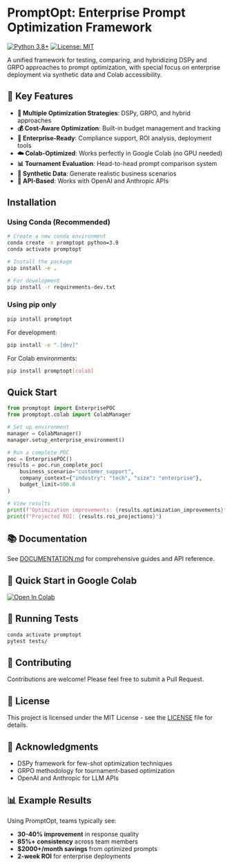 # PromptOpt: Enterprise Prompt Optimization Framework

[![Python 3.8+](https://img.shields.io/badge/python-3.8+-blue.svg)](https://www.python.org/downloads/)
[![License: MIT](https://img.shields.io/badge/License-MIT-yellow.svg)](https://opensource.org/licenses/MIT)

A unified framework for testing, comparing, and hybridizing DSPy and GRPO approaches to prompt optimization, with special focus on enterprise deployment via synthetic data and Colab accessibility.

## 🌟 Key Features

- **🤖 Multiple Optimization Strategies**: DSPy, GRPO, and hybrid approaches
- **💰 Cost-Aware Optimization**: Built-in budget management and tracking
- **🏢 Enterprise-Ready**: Compliance support, ROI analysis, deployment tools
- **☁️ Colab-Optimized**: Works perfectly in Google Colab (no GPU needed)
- **📊 Tournament Evaluation**: Head-to-head prompt comparison system
- **🎯 Synthetic Data**: Generate realistic business scenarios
- **🔧 API-Based**: Works with OpenAI and Anthropic APIs

## Installation

### Using Conda (Recommended)

```bash
# Create a new conda environment
conda create -n promptopt python=3.9
conda activate promptopt

# Install the package
pip install -e .

# For development
pip install -r requirements-dev.txt
```

### Using pip only

```bash
pip install promptopt
```

For development:
```bash
pip install -e ".[dev]"
```

For Colab environments:
```bash
pip install promptopt[colab]
```

## Quick Start

```python
from promptopt import EnterprisePOC
from promptopt.colab import ColabManager

# Set up environment
manager = ColabManager()
manager.setup_enterprise_environment()

# Run a complete POC
poc = EnterprisePOC()
results = poc.run_complete_poc(
    business_scenario="customer_support",
    company_context={"industry": "tech", "size": "enterprise"},
    budget_limit=500.0
)

# View results
print(f"Optimization improvements: {results.optimization_improvements}")
print(f"Projected ROI: {results.roi_projections}")
```

## 📚 Documentation

See [DOCUMENTATION.md](DOCUMENTATION.md) for comprehensive guides and API reference.

## 🚀 Quick Start in Google Colab

[![Open In Colab](https://colab.research.google.com/assets/colab-badge.svg)](https://colab.research.google.com/github/promptopt/promptopt/blob/main/notebooks/Enterprise_Quickstart.ipynb)

## 🧪 Running Tests

```bash
conda activate promptopt
pytest tests/
```

## 🤝 Contributing

Contributions are welcome! Please feel free to submit a Pull Request.

## 📄 License

This project is licensed under the MIT License - see the [LICENSE](LICENSE) file for details.

## 🙏 Acknowledgments

- DSPy framework for few-shot optimization techniques
- GRPO methodology for tournament-based optimization
- OpenAI and Anthropic for LLM APIs

## 📊 Example Results

Using PromptOpt, teams typically see:
- **30-40% improvement** in response quality
- **85%+ consistency** across team members
- **$2000+/month savings** from optimized prompts
- **2-week ROI** for enterprise deployments